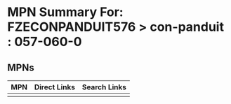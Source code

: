 



# MPN Summary For: FZECONPANDUIT576 > con-panduit : 057-060-0

## MPNs
  

|MPN|Direct Links|Search Links|
| :--- | :--- | :--- |
||||
